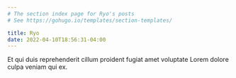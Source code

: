 ```yaml
---
# The section index page for Ryo's posts
# See https://gohugo.io/templates/section-templates/

title: Ryo
date: 2022-04-10T18:56:31-04:00
---
```


Et qui duis reprehenderit cillum proident fugiat amet voluptate Lorem dolore culpa veniam qui ex.
